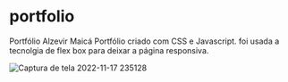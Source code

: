 # portfolio
Portfólio Alzevir Maicá
Portfólio criado com CSS e Javascript.
foi usada a tecnolgia de flex box para deixar a página responsiva.

![Captura de tela 2022-11-17 235128](https://user-images.githubusercontent.com/109627751/202605970-63712c7d-b801-4cd9-a00d-074fb7ac5a73.png)
